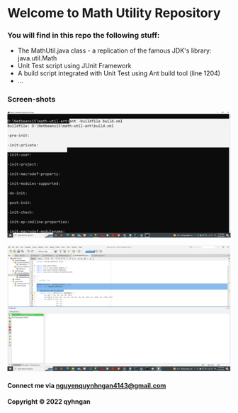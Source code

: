 # Welcome to Math Utility Repository

### You will find in this repo the following stuff:

* The MathUtil.java class - a replication of the famous JDK's library: java.util.Math
* Unit Test script using JUnit Framework
* A build script integrated with Unit Test using Ant build tool (line 1204)
* ...

### Screen-shots

![Build process with Ant](https://github.com/qyhngan/math-util-ant/blob/main/screenshot/build-process-with-ant.png) 

![DDT source code with JUnit](https://github.com/qyhngan/math-util-ant/blob/main/screenshot/ddt-source-using-junit.png)

#### Connect me via nguyenquynhngan4143@gmail.com

#### Copyright &#169; 2022 qyhngan

